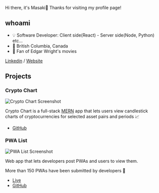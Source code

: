 Hi there, it's Masaki👋 Thanks for visiting my profile page!

## whoami
- 💡 Software Developer: Client side(React) - Server side(Node, Python) etc...
- 📍 British Columbia, Canada
- 🎥 Fan of Edgar Wright's movies

 [Linkedin](https://www.linkedin.com/in/masaki-fukunishi) / [Website](https://masakifukunishi.site)


## Projects
### Crypto Chart
![Crypto Chart Screenshot](https://github.com/masakifukunishi/masakifukunishi/assets/42294938/fe4b4c45-34d7-4989-911f-781437beefdb)

Crypto Chart is a full-stack [MERN](https://www.geeksforgeeks.org/mern-stack/) app that lets users view candlestick charts of cryptocurrencies for selected asset pairs and periods 📈

- [GitHub](https://github.com/masakifukunishi/crypto-chart)

### PWA List
![PWA List Screenshot](https://github.com/masakifukunishi/masakifukunishi/assets/42294938/c6cdb3ef-0ec6-4cb4-b668-81f716afbb19)

Web app that lets developers post PWAs and users to view them.

More than 150 PWAs have been submitted by developers 🙌

- [Live](https://pwalist.app/)
- [GitHub](https://github.com/masakifukunishi/pwa-list)